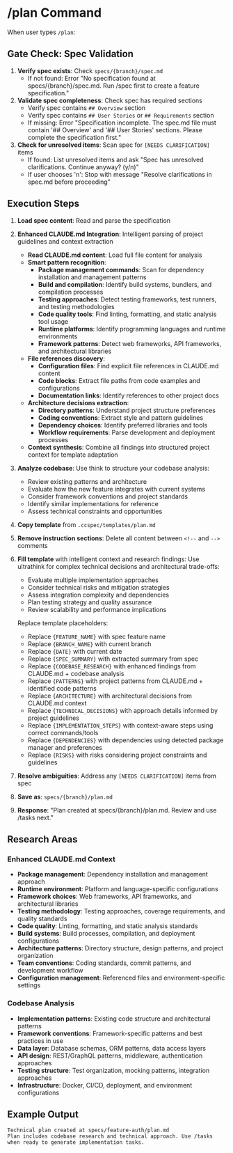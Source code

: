 # /plan Command

When user types `/plan`:

## Gate Check: Spec Validation

1. **Verify spec exists**: Check `specs/{branch}/spec.md`
   - If not found: Error "No specification found at specs/{branch}/spec.md. Run /spec first to create a feature specification."
2. **Validate spec completeness**: Check spec has required sections
   - Verify spec contains `## Overview` section
   - Verify spec contains `## User Stories` or `## Requirements` section
   - If missing: Error "Specification incomplete. The spec.md file must contain '## Overview' and '## User Stories' sections. Please complete the specification first."
3. **Check for unresolved items**: Scan spec for `[NEEDS CLARIFICATION]` items
   - If found: List unresolved items and ask "Spec has unresolved clarifications. Continue anyway? (y/n)"
   - If user chooses 'n': Stop with message "Resolve clarifications in spec.md before proceeding"

## Execution Steps

1. **Load spec content**: Read and parse the specification
2. **Enhanced CLAUDE.md Integration**: Intelligent parsing of project guidelines and context extraction
   - **Read CLAUDE.md content**: Load full file content for analysis
   - **Smart pattern recognition**:
     * **Package management commands**: Scan for dependency installation and management patterns
     * **Build and compilation**: Identify build systems, bundlers, and compilation processes
     * **Testing approaches**: Detect testing frameworks, test runners, and testing methodologies
     * **Code quality tools**: Find linting, formatting, and static analysis tool usage
     * **Runtime platforms**: Identify programming languages and runtime environments
     * **Framework patterns**: Detect web frameworks, API frameworks, and architectural libraries
   - **File references discovery**:
     * **Configuration files**: Find explicit file references in CLAUDE.md content
     * **Code blocks**: Extract file paths from code examples and configurations
     * **Documentation links**: Identify references to other project docs
   - **Architecture decisions extraction**:
     * **Directory patterns**: Understand project structure preferences
     * **Coding conventions**: Extract style and pattern guidelines
     * **Dependency choices**: Identify preferred libraries and tools
     * **Workflow requirements**: Parse development and deployment processes
   - **Context synthesis**: Combine all findings into structured project context for template adaptation
3. **Analyze codebase**:
   Use think to structure your codebase analysis:
   - Review existing patterns and architecture
   - Evaluate how the new feature integrates with current systems
   - Consider framework conventions and project standards
   - Identify similar implementations for reference
   - Assess technical constraints and opportunities
4. **Copy template** from `.ccspec/templates/plan.md`
5. **Remove instruction sections**: Delete all content between `<!--` and `-->` comments
6. **Fill template** with intelligent context and research findings:
   Use ultrathink for complex technical decisions and architectural trade-offs:
   - Evaluate multiple implementation approaches
   - Consider technical risks and mitigation strategies
   - Assess integration complexity and dependencies
   - Plan testing strategy and quality assurance
   - Review scalability and performance implications

   Replace template placeholders:
   - Replace `{FEATURE_NAME}` with spec feature name
   - Replace `{BRANCH_NAME}` with current branch
   - Replace `{DATE}` with current date
   - Replace `{SPEC_SUMMARY}` with extracted summary from spec
   - Replace `{CODEBASE_RESEARCH}` with enhanced findings from CLAUDE.md + codebase analysis
   - Replace `{PATTERNS}` with project patterns from CLAUDE.md + identified code patterns
   - Replace `{ARCHITECTURE}` with architectural decisions from CLAUDE.md context
   - Replace `{TECHNICAL_DECISIONS}` with approach details informed by project guidelines
   - Replace `{IMPLEMENTATION_STEPS}` with context-aware steps using correct commands/tools
   - Replace `{DEPENDENCIES}` with dependencies using detected package manager and preferences
   - Replace `{RISKS}` with risks considering project constraints and guidelines
7. **Resolve ambiguities**: Address any `[NEEDS CLARIFICATION]` items from spec
8. **Save as**: `specs/{branch}/plan.md`
9. **Response**: "Plan created at specs/{branch}/plan.md. Review and use /tasks next."

## Research Areas
### Enhanced CLAUDE.md Context
- **Package management**: Dependency installation and management approach
- **Runtime environment**: Platform and language-specific configurations
- **Framework choices**: Web frameworks, API frameworks, and architectural libraries
- **Testing methodology**: Testing approaches, coverage requirements, and quality standards
- **Code quality**: Linting, formatting, and static analysis standards
- **Build systems**: Build processes, compilation, and deployment configurations
- **Architecture patterns**: Directory structure, design patterns, and project organization
- **Team conventions**: Coding standards, commit patterns, and development workflow
- **Configuration management**: Referenced files and environment-specific settings

### Codebase Analysis
- **Implementation patterns**: Existing code structure and architectural patterns
- **Framework conventions**: Framework-specific patterns and best practices in use
- **Data layer**: Database schemas, ORM patterns, data access layers
- **API design**: REST/GraphQL patterns, middleware, authentication approaches
- **Testing structure**: Test organization, mocking patterns, integration approaches
- **Infrastructure**: Docker, CI/CD, deployment, and environment configurations

## Example Output
```
Technical plan created at specs/feature-auth/plan.md
Plan includes codebase research and technical approach. Use /tasks when ready to generate implementation tasks.
```

